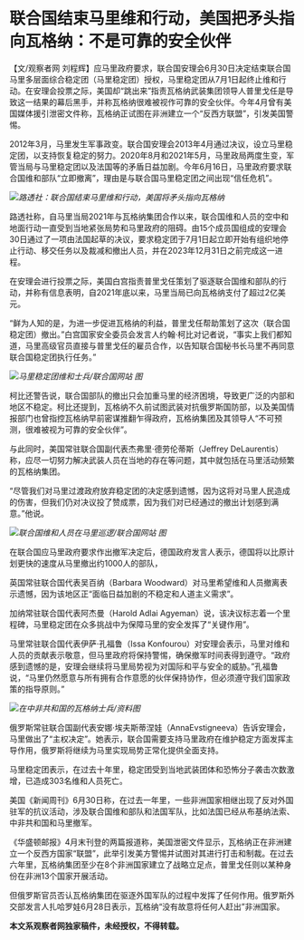 

# 联合国结束马里维和行动，美国把矛头指向瓦格纳：不是可靠的安全伙伴

【文/观察者网
刘程辉】应马里政府要求，联合国安理会6月30日决定结束联合国马里多层面综合稳定团（马里稳定团）授权，马里稳定团从7月1日起终止维和行动。在安理会投票之际，美国却“跳出来”指责瓦格纳武装集团领导人普里戈任是导致这一结果的幕后黑手，并称瓦格纳很难被视作可靠的安全伙伴。今年4月曾有美国媒体援引泄密文件称，瓦格纳正试图在非洲建立一个“反西方联盟”，引发美国警惕。

2012年3月，马里发生军事政变。联合国安理会2013年4月通过决议，设立马里稳定团，以支持恢复稳定的努力。2020年8月和2021年5月，马里政局两度生变，军管当局与马里稳定团以及法国等的矛盾日益加剧。今年6月16日，马里政府要求联合国维和部队“立即撤离”，理由是与联合国马里稳定团之间出现“信任危机”。

![](https://inews.gtimg.com/newsapp_bt/0/15810911341/1000)_路透社：联合国结束马里维和行动，美国将矛头指向瓦格纳_

路透社称，自马里当局2021年与瓦格纳集团合作以来，联合国维和人员的空中和地面行动一直受到当地紧张局势和马里政府的阻碍。由15个成员国组成的安理会30日通过了一项由法国起草的决议，要求稳定团于7月1日起立即开始有组织地停止行动、移交任务以及裁减和撤出人员，并在2023年12月31日之前完成这一进程。

在安理会进行投票之际，美国白宫指责普里戈任策划了驱逐联合国维和部队的行动，并称有信息表明，自2021年底以来，马里当局已向瓦格纳支付了超过2亿美元。

“鲜为人知的是，为进一步促进瓦格纳的利益，普里戈任帮助策划了这次（联合国稳定团）撤出。”白宫国家安全委员会发言人约翰·柯比对记者说，“事实上我们都知道，马里高级官员直接与普里戈任的雇员合作，以告知联合国秘书长马里不再同意联合国稳定团执行任务。”

![](https://inews.gtimg.com/newsapp_bt/0/15810911344/1000)_马里稳定团维和士兵/联合国网站 图_

柯比还警告说，联合国部队的撤出只会加重马里的经济困境，导致更广泛的内部和地区不稳定。柯比还提到，瓦格纳不久前试图武装对抗俄罗斯国防部，以及美国情报部门也曾指控瓦格纳早前密谋推翻乍得政府，瓦格纳集团及其领导人“不可预测，很难被视为可靠的安全伙伴”。

与此同时，美国常驻联合国副代表杰弗里·德劳伦蒂斯（Jeffrey
DeLaurentis）称，应尽一切努力解决武装人员在当地的存在等问题，其中就包括在马里活动频繁的瓦格纳集团。

“尽管我们对马里过渡政府放弃稳定团的决定感到遗憾，因为这将对马里人民造成的伤害，但我们仍对决议投了赞成票，因为我们对已经通过的撤出计划感到满意。”他说。

![](https://inews.gtimg.com/newsapp_bt/0/15810911345/1000)_联合国维和人员在马里巡逻/联合国网站
图_

在联合国应马里政府要求作出撤军决定后，德国政府发言人表示，德国将以比原计划更快的速度从马里撤出约1000人的部队，

英国常驻联合国代表吴百纳（Barbara Woodward）对马里希望维和人员撤离表示遗憾，因为该地区正“面临日益加剧的不稳定和人道主义需求”。

加纳常驻联合国代表阿杰曼（Harold Adlai Agyeman）说，该决议标志着一个里程碑，马里稳定团在众多挑战中为保障马里的安全发挥了“关键作用”。

马里常驻联合国代表伊萨·孔福鲁（Issa
Konfourou）对安理会表示，马里对维和人员的贡献表示敬意，但马里政府将保持警惕，确保撤军时间表得到遵守。“政府感到遗憾的是，安理会继续将马里局势视为对国际和平与安全的威胁。”孔福鲁说，“马里仍然愿意与所有拥有合作意愿的伙伴保持协作，但必须遵守我们国家政策的指导原则。”

![](https://inews.gtimg.com/newsapp_bt/0/15810911346/1000)_在中非共和国的瓦格纳士兵/资料图_

俄罗斯常驻联合国副代表安娜·埃夫斯蒂涅娃（AnnaEvstigneeva）告诉安理会，马里做出了“主权决定”。她表示，联合国需要支持马里政府在维护稳定方面发挥主导作用，俄罗斯将继续为马里实现局势正常化提供全面支持。

马里稳定团表示，在过去十年里，稳定团受到当地武装团体和恐怖分子袭击次数激增，已造成303名维和人员死亡。

美国《新闻周刊》6月30日称，在过去一年里，一些非洲国家相继出现了反对外国驻军的抗议活动，涉及联合国维和部队和法国军队，比如法国已经从布基纳法索、中非共和国和马里撤军。

《华盛顿邮报》4月末刊登的两篇报道称，美国泄密文件显示，瓦格纳正在非洲建立一个反西方国家“联盟”，此举引发美方警惕并试图对其进行打击和制裁。在过去六年里，瓦格纳集团至少在8个非洲国家建立了战略立足点，普里戈任则以某种身份在非洲13个国家开展活动。

但俄罗斯官员否认瓦格纳集团在驱逐外国军队的过程中发挥了任何作用。俄罗斯外交部发言人扎哈罗娃6月28日表示，瓦格纳“没有故意将任何人赶出”非洲国家。

**本文系观察者网独家稿件，未经授权，不得转载。**

